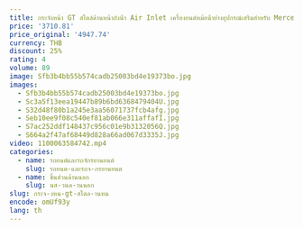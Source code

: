 ```yaml
---
title: กระจังหน้า GT สไตล์ด้านหน้าถังน้ํา Air Inlet เครื่องยนต์หม้อน้ําย่างอุปกรณ์เสริมสําหรับ Mercedes Benz G Class Klass W463
price: '3710.81'
price_original: '4947.74'
currency: THB
discount: 25%
rating: 4
volume: 89
image: Sfb3b4bb55b574cadb25003bd4e19373bo.jpg
images:
  - Sfb3b4bb55b574cadb25003bd4e19373bo.jpg
  - Sc3a5f13eea19447b89b6bd6368479404U.jpg
  - S32d48f80b1a245e3aa56071737fcb4afg.jpg
  - Seb10ee9f08c540ef81ab066e311affafI.jpg
  - S7ac252ddf148437c956c01e9b3132056Q.jpg
  - S664a2f47af68449d828a66ad067d3335J.jpg
video: 1100063584742.mp4
categories:
  - name: รถยนต์และรถจักรยานยนต์
    slug: รถยนต-และรถจ-กรยานยนต
  - name: ชิ้นส่วนด้านนอก
    slug: นส-วนด-านนอก
slug: กระจ-งหน-gt-สไตล-านหน
encode: omUf93y
lang: th
---
```

  